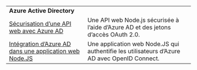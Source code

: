 | | |
|---|---|
| **Azure Active Directory** ||
| [Sécurisation d’une API web avec Azure AD](https://azure.microsoft.com/resources/samples/active-directory-node-webapi/) | Une API web Node.js sécurisée à l’aide d’Azure AD et des jetons d’accès OAuth 2.0. |
| [Intégration d’Azure AD dans une application web Node.JS](https://azure.microsoft.com/resources/samples/active-directory-node-webapp-openidconnect/) | Une application web Node.JS qui authentifie les utilisateurs d’Azure AD avec OpenID Connect. |